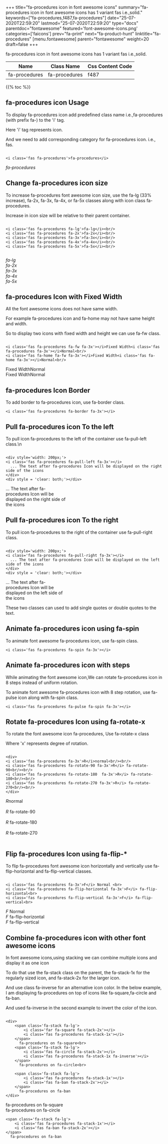 +++
title="fa-procedures icon in font awesome icons"
summary="fa-procedures icon in font awesome icons has 1 variant fas i.e.,solid."
keywords=["fa-procedures,f487,fa-procedures"]
date="25-07-2020T22:59:20"
lastmod="25-07-2020T22:59:20"
type="docs"
parentdoc="fontawesome"
featured='font-awesome-icons.png'
categories=['faicons']
prev="fa-print"
next="fa-product-hunt"
linktitle="fa-procedures"
[menu.fontawesome]
parent="fontawesome"
weight=20
draft=false
+++


fa-procedures icon in font awesome icons has 1 variant fas i.e.,solid.

<div class='table-responsive'><table class='table'><thead><tr><th>Name</th><th>Class Name</th><th>Css Content Code</th></tr></thead><tbody><tr><td>fa-procedures</td><td>fa-procedures</td><td>f487</td></tr></tbody></table></div>


{{% toc %}}


## fa-procedures icon Usage

To display fa-procedures icon add predefined class name i.e.,fa-procedures (with prefix fa-) to the 'i' tag.

Here 'i' tag represents icon.

And we need to add corresponding category for fa-procedures icon. i.e., fas.


```

<i class='fas fa-procedures'>fa-procedures</i>
```

<i class='fas fa-procedures'>fa-procedures</i>




## Change fa-procedures icon size
To increase fa-procedures font awesome icon size, use the fa-lg (33% increase), fa-2x, fa-3x, fa-4x, or fa-5x classes along with icon class fa-procedures.

Increase in icon size will be relative to their parent container. 

```

<i class='fas fa-procedures fa-lg'>fa-lg</i><br/>
<i class='fas fa-procedures fa-2x'>fa-2x</i><br/>
<i class='fas fa-procedures fa-3x'>fa-3x</i><br/>
<i class='fas fa-procedures fa-4x'>fa-4x</i><br/>
<i class='fas fa-procedures fa-5x'>fa-5x</i><br/>
            
```

<i class='fas fa-procedures fa-lg'>fa-lg</i><br/>
<i class='fas fa-procedures fa-2x'>fa-2x</i><br/>
<i class='fas fa-procedures fa-3x'>fa-3x</i><br/>
<i class='fas fa-procedures fa-4x'>fa-4x</i><br/>
<i class='fas fa-procedures fa-5x'>fa-5x</i><br/>
            



## fa-procedures Icon with Fixed Width 

All the font awesome icons does not have same width.

For example fa-procedures icon and fa-home may not have same height and width.

So to display two icons with fixed width and height we can use fa-fw class.


```

<i class='fas fa-procedures fa-fw fa-3x'></i>Fixed Width<i class='fas fa-procedures fa-3x'></i>Normal<br/>
<i class='fas fa-home fa-fw fa-3x'></i>Fixed Width<i class='fas fa-home fa-3x'></i>Normal<br/>
```

<i class='fas fa-procedures fa-fw fa-3x'></i>Fixed Width<i class='fas fa-procedures fa-3x'></i>Normal<br/>
<i class='fas fa-home fa-fw fa-3x'></i>Fixed Width<i class='fas fa-home fa-3x'></i>Normal<br/>



## fa-procedures Icon Border 

To add border to fa-procedures icon, use fa-border class.


```
<i class='fas fa-procedures fa-border fa-3x'></i>

```
<i class='fas fa-procedures fa-border fa-3x'></i>





## Pull fa-procedures icon To the left

To pull icon fa-procedures to the left of the container use fa-pull-left class.\n

```

<div style='width: 200px;'>
<i class='fas fa-procedures fa-pull-left fa-3x'></i>
  ... The text after fa-procedures Icon will be displayed on the right side of the icons
</div>
<div style = 'clear: both;'></div>
```

<div style='width: 200px;'>
<i class='fas fa-procedures fa-pull-left fa-3x'></i>
  ... The text after fa-procedures Icon will be displayed on the right side of the icons
</div>
<div style = 'clear: both;'></div>




## Pull fa-procedures icon To the right
To pull icon fa-procedures to the right of the container use fa-pull-right class.

```

<div style='width: 200px;'>
<i class='fas fa-procedures fa-pull-right fa-3x'></i>
  ... The text after fa-procedures Icon will be displayed on the left side of the icons
</div>
<div style = 'clear: both;'></div>
```

<div style='width: 200px;'>
<i class='fas fa-procedures fa-pull-right fa-3x'></i>
  ... The text after fa-procedures Icon will be displayed on the left side of the icons
</div>
<div style = 'clear: both;'></div>

These two classes can used to add single quotes or double quotes to the text.


## Animate fa-procedures icon using fa-spin
To animate font awesome fa-procedures icon, use fa-spin class.

```
<i class='fas fa-procedures fa-spin fa-3x'></i>
```
<i class='fas fa-procedures fa-spin fa-3x'></i>




## Animate fa-procedures icon with steps
While animating the font awesome icon,We can rotate fa-procedures icon in 8 steps instead of uniform rotation.

To animate font awesome fa-procedures icon with 8 step rotation, use fa-pulse icon along with fa-spin class.


```
<i class='fas fa-procedures fa-pulse fa-spin fa-3x'></i>

```
<i class='fas fa-procedures fa-pulse fa-spin fa-3x'></i>





## Rotate fa-procedures Icon using fa-rotate-x
To rotate the font awesome icon fa-procedures, Use fa-rotate-x class

Where 'x' represents degree of rotation.


```

<div>
<i class='fas fa-procedures fa-3x'>R</i>normal<br/><br/>
<i class='fas fa-procedures fa-rotate-90 fa-3x'>R</i> fa-rotate-90<br/><br/> 
<i class='fas fa-procedures fa-rotate-180  fa-3x'>R</i> fa-rotate-180<br/><br/> 
<i class='fas fa-procedures fa-rotate-270 fa-3x'>R</i> fa-rotate-270<br/><br/>
</div>
```

<div>
<i class='fas fa-procedures fa-3x'>R</i>normal<br/><br/>
<i class='fas fa-procedures fa-rotate-90 fa-3x'>R</i> fa-rotate-90<br/><br/> 
<i class='fas fa-procedures fa-rotate-180  fa-3x'>R</i> fa-rotate-180<br/><br/> 
<i class='fas fa-procedures fa-rotate-270 fa-3x'>R</i> fa-rotate-270<br/><br/>
</div>




## Flip fa-procedures Icon using fa-flip-*
To flip fa-procedures font awesome icon horizontally and vertically use fa-flip-horizontal and fa-flip-vertical classes. 

```

<i class='fas fa-procedures fa-3x'>F</i> Normal <br>
<i class='fas fa-procedures fa-flip-horizontal fa-3x'>F</i> fa-flip-horizontal<br>
<i class='fas fa-procedures fa-flip-vertical fa-3x'>F</i> fa-flip-vertical<br>
```

<i class='fas fa-procedures fa-3x'>F</i> Normal <br>
<i class='fas fa-procedures fa-flip-horizontal fa-3x'>F</i> fa-flip-horizontal<br>
<i class='fas fa-procedures fa-flip-vertical fa-3x'>F</i> fa-flip-vertical<br>




## Combine fa-procedures icon with other font awesome icons
In font awesome icons,using stacking we can combine multiple icons and display it as one icon 

To do that use the fa-stack class on the parent, the fa-stack-1x for the regularly sized icon, and fa-stack-2x for the larger icon.

And use class fa-inverse for an alternative icon color. 
In the below example, I am displaying fa-procedures on top of icons like fa-square,fa-circle and fa-ban.

And used fa-inverse in the second example to invert the color of the icon.

```

<div>
    <span class='fa-stack fa-lg'>
        <i class='far fa-square fa-stack-2x'></i>
        <i class='fas fa-procedures fa-stack-1x'></i>
    </span>
      fa-procedures on fa-square<br>
    <span class='fa-stack fa-lg'>
        <i class='fas fa-circle fa-stack-2x'></i>
        <i class='fas fa-procedures fa-stack-1x fa-inverse'></i>
    </span>
      fa-procedures on fa-circle<br>

    <span class='fa-stack fa-lg'>
        <i class='fas fa-procedures fa-stack-1x'></i>
        <i class='fas fa-ban fa-stack-2x'></i>
    </span>
      fa-procedures on fa-ban
</div>
```

<div>
    <span class='fa-stack fa-lg'>
        <i class='far fa-square fa-stack-2x'></i>
        <i class='fas fa-procedures fa-stack-1x'></i>
    </span>
      fa-procedures on fa-square<br>
    <span class='fa-stack fa-lg'>
        <i class='fas fa-circle fa-stack-2x'></i>
        <i class='fas fa-procedures fa-stack-1x fa-inverse'></i>
    </span>
      fa-procedures on fa-circle<br>

    <span class='fa-stack fa-lg'>
        <i class='fas fa-procedures fa-stack-1x'></i>
        <i class='fas fa-ban fa-stack-2x'></i>
    </span>
      fa-procedures on fa-ban
</div>






